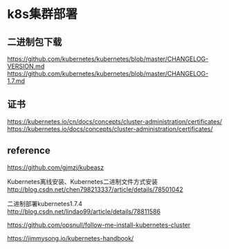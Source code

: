 # k8s集群部署

## 二进制包下载

https://github.com/kubernetes/kubernetes/blob/master/CHANGELOG-VERSION.md  
https://github.com/kubernetes/kubernetes/blob/master/CHANGELOG-1.7.md  

## 证书
https://kubernetes.io/cn/docs/concepts/cluster-administration/certificates/  
https://kubernetes.io/docs/concepts/cluster-administration/certificates/  

## reference

https://github.com/gjmzj/kubeasz  

Kubernetes离线安装、Kubernetes二进制文件方式安装  
http://blog.csdn.net/chen798213337/article/details/78501042  

二进制部署kubernetes1.7.4  
http://blog.csdn.net/lindao99/article/details/78811586  

https://github.com/opsnull/follow-me-install-kubernetes-cluster  

https://jimmysong.io/kubernetes-handbook/  

